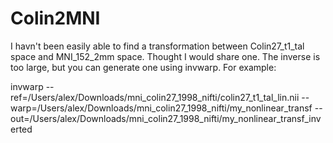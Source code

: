 # Colin2MNI
I havn't been easily able to find a transformation between Colin27_t1_tal space and MNI_152_2mm space. Thought I would share one. The inverse is too large, but you can generate one using invwarp. For example: 

invwarp --ref=/Users/alex/Downloads/mni_colin27_1998_nifti/colin27_t1_tal_lin.nii --warp=/Users/alex/Downloads/mni_colin27_1998_nifti/my_nonlinear_transf --out=/Users/alex/Downloads/mni_colin27_1998_nifti/my_nonlinear_transf_inverted

